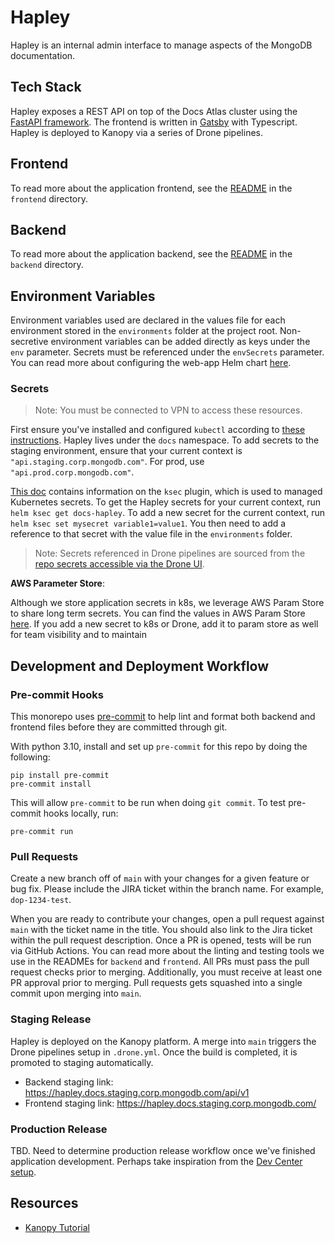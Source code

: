 # Hapley

Hapley is an internal admin interface to manage aspects of the MongoDB documentation.

## Tech Stack

Hapley exposes a REST API on top of the Docs Atlas cluster using the [FastAPI framework](https://fastapi.tiangolo.com/). The frontend is written in [Gatsby](https://www.gatsbyjs.com/) with Typescript. Hapley is deployed to Kanopy via a series of Drone pipelines.

## Frontend

To read more about the application frontend, see the [README](./frontend/README.md) in the `frontend` directory.

## Backend

To read more about the application backend, see the [README](./backend/README.md) in the `backend` directory.

## Environment Variables

Environment variables used are declared in the values file for each environment stored in the `environments` folder at the project root. Non-secretive environment variables can be added directly as keys under the `env` parameter. Secrets must be referenced under the `envSecrets` parameter. You can read more about configuring the web-app Helm chart [here](https://github.com/10gen/helm-charts/tree/master/charts/web-app).

### Secrets

> Note: You must be connected to VPN to access these resources.

First ensure you've installed and configured `kubectl` according to [these instructions](https://github.com/10gen/kanopy-docs/blob/master/docs/configuration/kubeconfig.md). Hapley lives under the `docs` namespace. To add secrets to the staging environment, ensure that your current context is `"api.staging.corp.mongodb.com"`. For prod, use `"api.prod.corp.mongodb.com"`.

[This doc](https://github.com/10gen/kanopy-docs/blob/master/docs/configuration/helm.md) contains information on the `ksec` plugin, which is used to managed Kubernetes secrets. To get the Hapley secrets for your current context, run `helm ksec get docs-hapley`. To add a new secret for the current context, run `helm ksec set mysecret variable1=value1`. You then need to add a reference to that secret with the value file in the `environments` folder.


> Note: Secrets referenced in Drone pipelines are sourced from the [repo secrets accessible via the Drone UI](https://docs.drone.io/secret/repository/).

**AWS Parameter Store**:

Although we store application secrets in k8s, we leverage AWS Param Store to share long term secrets. You can find the values in AWS Param Store [here](https://us-east-2.console.aws.amazon.com/systems-manager/parameters/?region=us-east-2&tab=Table#list_parameter_filters=Name:Contains:hapley). If you add a new secret to k8s or Drone, add it to param store as well for team visibility and to maintain

## Development and Deployment Workflow

### Pre-commit Hooks

This monorepo uses [pre-commit](https://github.com/pre-commit/pre-commit) to
help lint and format both backend and frontend files before they are committed
through git.

With python 3.10, install and set up `pre-commit` for this repo by doing the
following:

```
pip install pre-commit
pre-commit install
```

This will allow `pre-commit` to be run when doing `git commit`. To test pre-commit
hooks locally, run:

```
pre-commit run
```

### Pull Requests

Create a new branch off of `main` with your changes for a given feature or bug fix. Please include the JIRA ticket within the branch name. For example, `dop-1234-test`.

When you are ready to contribute your changes, open a pull request against `main` with the ticket name in the title. You should also link to the Jira ticket within the pull request description. Once a PR is opened, tests will be run via GitHub Actions. You can read more about the linting and testing tools we use in the READMEs for `backend` and `frontend`. All PRs must pass the pull request checks prior to merging. Additionally, you must receive at least one PR approval prior to merging. Pull requests gets squashed into a single commit upon merging into `main`.

### Staging Release

Hapley is deployed on the Kanopy platform. A merge into `main` triggers the Drone pipelines setup in `.drone.yml`. Once the build is completed, it is promoted to staging automatically.

- Backend staging link: https://hapley.docs.staging.corp.mongodb.com/api/v1
- Frontend staging link: https://hapley.docs.staging.corp.mongodb.com/

### Production Release

TBD. Need to determine production release workflow once we've finished application development. Perhaps take inspiration from the [Dev Center setup](https://github.com/mongodb/devcenter#production-release).

## Resources
- [Kanopy Tutorial](https://github.com/10gen/kanopy-docs/blob/master/docs/getting_started/README.md)
